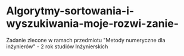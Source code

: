 # Algorytmy-sortowania-i-wyszukiwania-moje-rozwi-zanie-
Zadanie zlecone w ramach przedmiotu "Metody numeryczne dla inżynierów" - 2 rok studiów Inżynierskich
